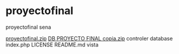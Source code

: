 # proyectofinal
proyectofinal sena 

[proyectofinal.zip](https://github.com/pgcv26/proyectofinal/files/10074999/proyectofinal.zip)
[DB PROYECTO FINAL copia.zip](https://github.com/pgcv26/proyectofinal/files/10075142/DB.PROYECTO.FINAL.copia.zip)
controler
database
index.php
LICENSE
README.md
vista
